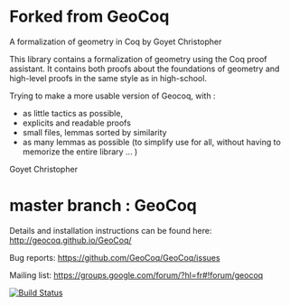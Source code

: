 # Forked from GeoCoq
A formalization of geometry in Coq by Goyet Christopher

This library contains a formalization of geometry using the Coq proof assistant. It contains both proofs about the foundations of geometry and high-level proofs in the same style as in high-school.

Trying to make a more usable version of Geocoq, with :
- as little tactics as possible,
- explicits and readable proofs
- small files, lemmas sorted by similarity
- as many lemmas as possible (to simplify use for all, 
without having to memorize the entire library ... ) 

Goyet Christopher

# master branch : GeoCoq

Details and installation instructions can be found here:
http://geocoq.github.io/GeoCoq/

Bug reports:
https://github.com/GeoCoq/GeoCoq/issues

Mailing list:
https://groups.google.com/forum/?hl=fr#!forum/geocoq

[![Build Status](https://travis-ci.org/GeoCoq/GeoCoq.svg?branch=master)](https://travis-ci.org/GeoCoq/GeoCoq)
